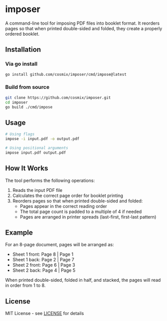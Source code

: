 # imposer

A command-line tool for imposing PDF files into booklet format. It reorders pages so that when printed double-sided and folded, they create a properly ordered booklet.

## Installation

### Via go install
```bash
go install github.com/cosmix/imposer/cmd/impose@latest
```

### Build from source
```bash
git clone https://github.com/cosmix/imposer.git
cd imposer
go build ./cmd/impose
```

## Usage

```bash
# Using flags
impose -i input.pdf -o output.pdf

# Using positional arguments
impose input.pdf output.pdf
```

## How It Works

The tool performs the following operations:
1. Reads the input PDF file
2. Calculates the correct page order for booklet printing
3. Reorders pages so that when printed double-sided and folded:
   - Pages appear in the correct reading order
   - The total page count is padded to a multiple of 4 if needed
   - Pages are arranged in printer spreads (last-first, first-last pattern)

## Example

For an 8-page document, pages will be arranged as:
- Sheet 1 front: Page 8 | Page 1
- Sheet 1 back: Page 2 | Page 7
- Sheet 2 front: Page 6 | Page 3
- Sheet 2 back: Page 4 | Page 5

When printed double-sided, folded in half, and stacked, the pages will read in order from 1 to 8.

## License

MIT License - see [LICENSE](LICENSE) for details
